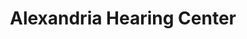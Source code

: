 ---
title: "Alexandria Hearing Center"
url: /alexandria/alexandria-hearing-center/
shop: hearing aids
---